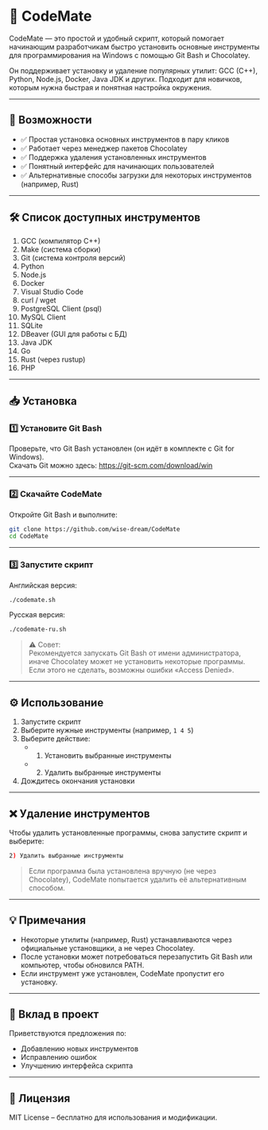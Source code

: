# 🚀 CodeMate

CodeMate — это простой и удобный скрипт, который помогает начинающим разработчикам быстро установить основные инструменты для программирования на Windows с помощью Git Bash и Chocolatey.

Он поддерживает установку и удаление популярных утилит: GCC (C++), Python, Node.js, Docker, Java JDK и других. Подходит для новичков, которым нужна быстрая и понятная настройка окружения.

---

## 📌 Возможности

- ✅ Простая установка основных инструментов в пару кликов
- ✅ Работает через менеджер пакетов Chocolatey
- ✅ Поддержка удаления установленных инструментов
- ✅ Понятный интерфейс для начинающих пользователей
- ✅ Альтернативные способы загрузки для некоторых инструментов (например, Rust)

---

## 🛠️ Список доступных инструментов

1. GCC (компилятор C++)
2. Make (система сборки)
3. Git (система контроля версий)
4. Python
5. Node.js
6. Docker
7. Visual Studio Code
8. curl / wget
9. PostgreSQL Client (psql)
10. MySQL Client
11. SQLite
12. DBeaver (GUI для работы с БД)
13. Java JDK
14. Go
15. Rust (через rustup)
16. PHP

---

## 📥 Установка

### 1️⃣ Установите Git Bash

Проверьте, что Git Bash установлен (он идёт в комплекте с Git for Windows).  
Скачать Git можно здесь: https://git-scm.com/download/win

---

### 2️⃣ Скачайте CodeMate

Откройте Git Bash и выполните:

```bash
git clone https://github.com/wise-dream/CodeMate
cd CodeMate
```

---

### 3️⃣ Запустите скрипт

Английская версия:

```bash
./codemate.sh
```

Русская версия:

```bash
./codemate-ru.sh
```

> ⚠️ Совет:  
> Рекомендуется запускать Git Bash от имени администратора, иначе Chocolatey может не установить некоторые программы.  
> Если этого не сделать, возможны ошибки «Access Denied».

---

## ⚙️ Использование

1. Запустите скрипт
2. Выберите нужные инструменты (например, `1 4 5`)
3. Выберите действие:
   - 1) Установить выбранные инструменты
   - 2) Удалить выбранные инструменты
4. Дождитесь окончания установки

---

## ❌ Удаление инструментов

Чтобы удалить установленные программы, снова запустите скрипт и выберите:

```bash
2) Удалить выбранные инструменты
```

> Если программа была установлена вручную (не через Chocolatey), CodeMate попытается удалить её альтернативным способом.

---

## 💡 Примечания

- Некоторые утилиты (например, Rust) устанавливаются через официальные установщики, а не через Chocolatey.
- После установки может потребоваться перезапустить Git Bash или компьютер, чтобы обновился PATH.
- Если инструмент уже установлен, CodeMate пропустит его установку.

---

## 🤝 Вклад в проект

Приветствуются предложения по:
- Добавлению новых инструментов
- Исправлению ошибок
- Улучшению интерфейса скрипта

---

## 📜 Лицензия

MIT License – бесплатно для использования и модификации.
